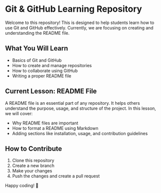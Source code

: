 # Git & GitHub Learning Repository

Welcome to this repository! This is designed to help students learn how to use Git and GitHub effectively. Currently, we are focusing on creating and understanding the README file.

## What You Will Learn
- Basics of Git and GitHub
- How to create and manage repositories
- How to collaborate using GitHub
- Writing a proper README file

## Current Lesson: README File
A README file is an essential part of any repository. It helps others understand the purpose, usage, and structure of the project. In this lesson, we will cover:
- Why README files are important
- How to format a README using Markdown
- Adding sections like installation, usage, and contribution guidelines

## How to Contribute
1. Clone this repository
2. Create a new branch
3. Make your changes
4. Push the changes and create a pull request

Happy coding! 🚀

